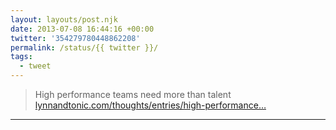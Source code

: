 ```yaml
---
layout: layouts/post.njk
date: 2013-07-08 16:44:16 +00:00
twitter: '354279780448862208'
permalink: /status/{{ twitter }}/
tags: 
  - tweet
---
```


> High performance teams need more than talent [lynnandtonic.com/thoughts/entries/high-performance…](https://lynnandtonic.com/thoughts/entries/high-performance-teams-need-more-than-talent)

---
